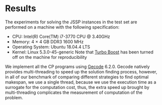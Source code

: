 # Results

The experiments for solving the JSSP instances in the test set are performed on a machine with the following specification:
- CPU: Intel(R) Core(TM) i7-3770 CPU @ 3.40GHz
- Memory: 4 × 4 GB DDR3 1600 MHz
- Operating System: Ubuntu 18.04.4 LTS
- Kernel: Linux 5.3.0-45-generic
Note that [Turbo Boost](https://www.intel.com/content/www/us/en/architecture-and-technology/turbo-boost/turbo-boost-technology.html) has been turned off on the machine for reproducibility

We implement all the CP programs using [Gecode](https://github.com/Gecode/gecode) 6.2.0. Gecode natively provides multi-threading to speed up the solution finding process, however, in all of our benchmark of comparing different strategies to find optimal makespan, we use a single thread, because we use the execution time as a surrogate for the computation cost, thus, the extra speed up brought by multi-threading complicates the measurement of computation of the problem.